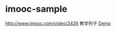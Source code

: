 # imooc-sample
http://www.imooc.com/video/2426 教学列子 
[Demo](http://wufenfen.github.io/imooc-sample/)
